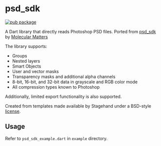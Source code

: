 # psd_sdk

[![pub package](https://img.shields.io/badge/pub-0.1.3-blueviolet.svg)](https://pub.dev/packages/psd_sdk)

A Dart library that directly reads Photoshop PSD files. Ported from [psd_sdk](https://github.com/MolecularMatters/psd_sdk) by [Molecular Matters](https://molecular-matters.com/)

The library supports:
* Groups
* Nested layers
* Smart Objects
* User and vector masks
* Transparency masks and additional alpha channels
* 8-bit, 16-bit, and 32-bit data in grayscale and RGB color mode
* All compression types known to Photoshop

Additionally, limited export functionality is also supported.

Created from templates made available by Stagehand under a BSD-style
[license](https://github.com/dart-lang/stagehand/blob/master/LICENSE).

## Usage

Refer to `psd_sdk_example.dart` in `example` directory.
